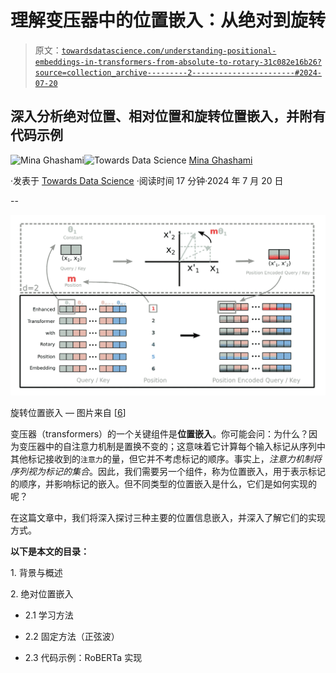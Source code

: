 # 理解变压器中的位置嵌入：从绝对到旋转

> 原文：[`towardsdatascience.com/understanding-positional-embeddings-in-transformers-from-absolute-to-rotary-31c082e16b26?source=collection_archive---------2-----------------------#2024-07-20`](https://towardsdatascience.com/understanding-positional-embeddings-in-transformers-from-absolute-to-rotary-31c082e16b26?source=collection_archive---------2-----------------------#2024-07-20)

## 深入分析绝对位置、相对位置和旋转位置嵌入，并附有代码示例

[](https://medium.com/@mina.ghashami?source=post_page---byline--31c082e16b26--------------------------------)![Mina Ghashami](https://medium.com/@mina.ghashami?source=post_page---byline--31c082e16b26--------------------------------)[](https://towardsdatascience.com/?source=post_page---byline--31c082e16b26--------------------------------)![Towards Data Science](https://towardsdatascience.com/?source=post_page---byline--31c082e16b26--------------------------------) [Mina Ghashami](https://medium.com/@mina.ghashami?source=post_page---byline--31c082e16b26--------------------------------)

·发表于 [Towards Data Science](https://towardsdatascience.com/?source=post_page---byline--31c082e16b26--------------------------------) ·阅读时间 17 分钟·2024 年 7 月 20 日

--

![](img/d4cf43e5eac52b5568bc147832f80905.png)

旋转位置嵌入 — 图片来自 [[6](https://arxiv.org/pdf/2104.09864)]

变压器（transformers）的一个关键组件是**位置嵌入**。你可能会问：为什么？因为变压器中的自注意力机制是置换不变的；这意味着它计算每个输入标记从序列中其他标记接收到的`注意力`的量，但它并不考虑标记的顺序。事实上，*注意力机制将序列视为标记的集合*。因此，我们需要另一个组件，称为位置嵌入，用于表示标记的顺序，并影响标记的嵌入。但不同类型的位置嵌入是什么，它们是如何实现的呢？

在这篇文章中，我们将深入探讨三种主要的位置信息嵌入，并深入了解它们的实现方式。

**以下是本文的目录：**

1\. 背景与概述

2\. 绝对位置嵌入

+   2.1 学习方法

+   2.2 固定方法（正弦波）

+   2.3 代码示例：RoBERTa 实现
